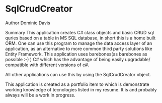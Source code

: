 # SqlCrudCreator
Author 
Dominic Davis


Summary
This application creates C# class objects and basic CRUD sql quries based on a table in MS SQL database, in short 
this is a home built ORM. One can use this program to manage the data access layer of an application, as an alternative to more common
third party solutions like Entity Framework. This application uses barebones(as barebones as possible :-) ) C# which has 
the advantage of being easily upgradable/ compatible with different versions of c#.

All other applications can use this by using the SqlCrudCreator object.

This application is created as a portfolio item to which is demonstrate working knowledge of tecnologies listed in my resume. It is and probably always will be a work in progress.
